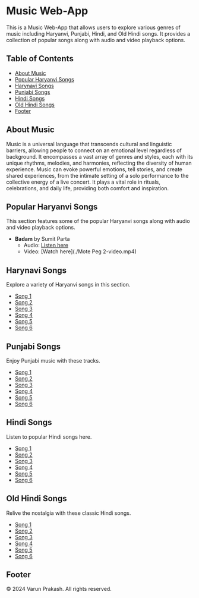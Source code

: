 # Music Web-App

This is a Music Web-App that allows users to explore various genres of music including Haryanvi, Punjabi, Hindi, and Old Hindi songs. It provides a collection of popular songs along with audio and video playback options.

## Table of Contents

- [About Music](#about-music)
- [Popular Haryanvi Songs](#popular-haryanvi-songs)
- [Harynavi Songs](#harynavi-songs)
- [Punjabi Songs](#punjbai-songs)
- [Hindi Songs](#hindi-songs)
- [Old Hindi Songs](#old-hindi-songs)
- [Footer](#footer)

## About Music

Music is a universal language that transcends cultural and linguistic barriers, allowing people to connect on an emotional level regardless of background. It encompasses a vast array of genres and styles, each with its unique rhythms, melodies, and harmonies, reflecting the diversity of human experience. Music can evoke powerful emotions, tell stories, and create shared experiences, from the intimate setting of a solo performance to the collective energy of a live concert. It plays a vital role in rituals, celebrations, and daily life, providing both comfort and inspiration.

## Popular Haryanvi Songs

This section features some of the popular Haryanvi songs along with audio and video playback options.

- **Badam** by Sumit Parta
  - Audio: [Listen here](./Badam-audio.mp3)
  - Video: [Watch here](./Mote Peg 2-video.mp4)

## Harynavi Songs

Explore a variety of Haryanvi songs in this section.

- [Song 1](https://mnuu.nu/player/#GX4UPPxhOgA?autoplay=1&mute=1)
- [Song 2](https://mnuu.nu/player/#2KQKFlDK1Uw)
- [Song 3](https://mnuu.nu/player/#TfLoOoskkcY)
- [Song 4](https://mnuu.nu/player/#WsmMT2EHRB4)
- [Song 5](https://mnuu.nu/player/#eznSP58HtTs)
- [Song 6](https://mnuu.nu/player/#blDoHF86FK8)

## Punjabi Songs

Enjoy Punjabi music with these tracks.

- [Song 1](https://mnuu.nu/player/#qFoH3BMPY-I)
- [Song 2](https://mnuu.nu/player/#rSxTumD4kew)
- [Song 3](https://mnuu.nu/player/#3JABJHlY4Tw)
- [Song 4](https://mnuu.nu/player/#GgjkSsrk3P0)
- [Song 5](https://mnuu.nu/player/#iKIFe0y1o9Y)
- [Song 6](https://mnuu.nu/player/#QNs5TaHJKbc)

## Hindi Songs

Listen to popular Hindi songs here.

- [Song 1](https://mnuu.nu/player/#GjfxDRRLXAQ)
- [Song 2](https://mnuu.nu/player/#se9DDAwwGQY)
- [Song 3](https://mnuu.nu/player/#rMfugUZD2dA)
- [Song 4](https://mnuu.nu/player/#gkds6yVdDLI)
- [Song 5](https://mnuu.nu/player/#uzl8Fooi_LE)
- [Song 6](https://mnuu.nu/player/#zing4uQ3dR4)

## Old Hindi Songs

Relive the nostalgia with these classic Hindi songs.

- [Song 1](https://mnuu.nu/player/#yIzCBU0_LyY)
- [Song 2](https://mnuu.nu/player/#S0WPSYFm7iE)
- [Song 3](https://mnuu.nu/player/#qPj3AFhbqMM)
- [Song 4](https://mnuu.nu/player/#zMGYCKr5trw)
- [Song 5](https://mnuu.nu/player/#dw8lGSo6_2U)
- [Song 6](https://mnuu.nu/player/#rrzSZ0NMID4)

## Footer

&copy; 2024 Varun Prakash. All rights reserved.

